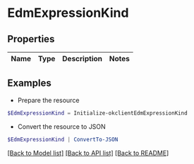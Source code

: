 # EdmExpressionKind
## Properties

Name | Type | Description | Notes
------------ | ------------- | ------------- | -------------

## Examples

- Prepare the resource
```powershell
$EdmExpressionKind = Initialize-okclientEdmExpressionKind 
```

- Convert the resource to JSON
```powershell
$EdmExpressionKind | ConvertTo-JSON
```

[[Back to Model list]](../README.md#documentation-for-models) [[Back to API list]](../README.md#documentation-for-api-endpoints) [[Back to README]](../README.md)

